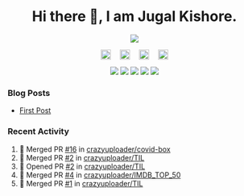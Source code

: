 <h1 align="center">Hi there 👋, I am Jugal Kishore.</h1>
<!--<p align="center"><img src="https://komarev.com/ghpvc/?username=crazyuploader" /></p>-->
<p align="center"><img src="https://readme-stats.jugalkishore.me/api?username=crazyuploader&title_color=333&text_color=777" /></p>
<p align="center">
    <a href="https://dev.to/crazyuploader" target="blank"><img align="center" src="https://cdn.jsdelivr.net/npm/simple-icons@3.0.1/icons/dev-dot-to.svg" alt="Jugal Kishore" height="20" width="20" /></a>&emsp;
    <a href="https://twitter.com/crazyjugal" target="blank"><img align="center" src="https://cdn.jsdelivr.net/npm/simple-icons@3.0.1/icons/twitter.svg" alt="kingokings" height="20" width="20" /></a>&emsp;
    <a href="https://linkedin.com/in/crazyuploader" target="blank"><img align="center" src="https://cdn.jsdelivr.net/npm/simple-icons@3.0.1/icons/linkedin.svg" alt="Jugal Kishore" height="20" width="20" /></a>&emsp;
    <a href="https://facebook.com/profile.php?id=100051213879144" target="blank"><img align="center" src="https://cdn.jsdelivr.net/npm/simple-icons@3.0.1/icons/facebook.svg" alt="Jugal Kishore" height="20" width="20" /></a>
</p>
<p align="center">
    <img src="https://badges.pufler.dev/visits/crazyuploader/crazyuploader?style=flat-square&color=black&logo=github">
    <img src="https://badges.pufler.dev/years/crazyuploader?style=flat-square&color=black&logo=github">
    <img src="https://badges.pufler.dev/repos/crazyuploader?style=flat-square&color=black&logo=github">
    <img src="https://badges.pufler.dev/gists/crazyuploader?style=flat-square&color=black&logo=github">
    <img src="https://badges.pufler.dev/commits/monthly/crazyuploader?style=flat-square&color=black&logo=github">
</p>

### Blog Posts
<!-- BLOG-POST-LIST:START -->
- [First Post](https://jugalkishore.me/posts/first-post/)
<!-- BLOG-POST-LIST:END -->

### Recent Activity

<!--START_SECTION:activity-->
1. 🎉 Merged PR [#16](https://github.com/crazyuploader/covid-box/pull/16) in [crazyuploader/covid-box](https://github.com/crazyuploader/covid-box)
2. 🎉 Merged PR [#2](https://github.com/crazyuploader/TIL/pull/2) in [crazyuploader/TIL](https://github.com/crazyuploader/TIL)
3. 💪 Opened PR [#2](https://github.com/crazyuploader/TIL/pull/2) in [crazyuploader/TIL](https://github.com/crazyuploader/TIL)
4. 🎉 Merged PR [#4](https://github.com/crazyuploader/IMDB_TOP_50/pull/4) in [crazyuploader/IMDB_TOP_50](https://github.com/crazyuploader/IMDB_TOP_50)
5. 🎉 Merged PR [#1](https://github.com/crazyuploader/TIL/pull/1) in [crazyuploader/TIL](https://github.com/crazyuploader/TIL)
<!--END_SECTION:activity-->

<!--<p align="center"><img src="https://quotes-github-readme.vercel.app/api?type=horizontal" /></p>-->
